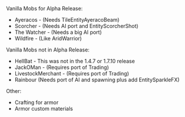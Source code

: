 Vanilla Mobs for Alpha Release:
+ Ayeracos - (Needs TileEntityAyeracoBeam)
+ Scorcher - (Needs AI port and EntityScorcherShot)
+ The Watcher - (Needs a big AI port)
+ Wildfire - (Like AridWarrior)

Vanilla Mobs not in Alpha Release:
+ HellBat - This was not in the 1.4.7 or 1.7.10 release
+ JackOMan - (Requires port of Trading)
+ LivestockMerchant - (Requires port of Trading)
+ Rainbour (Needs port of AI and spawning plus add EntitySparkleFX)

Other:
+ Crafting for armor
+ Armor custom materials